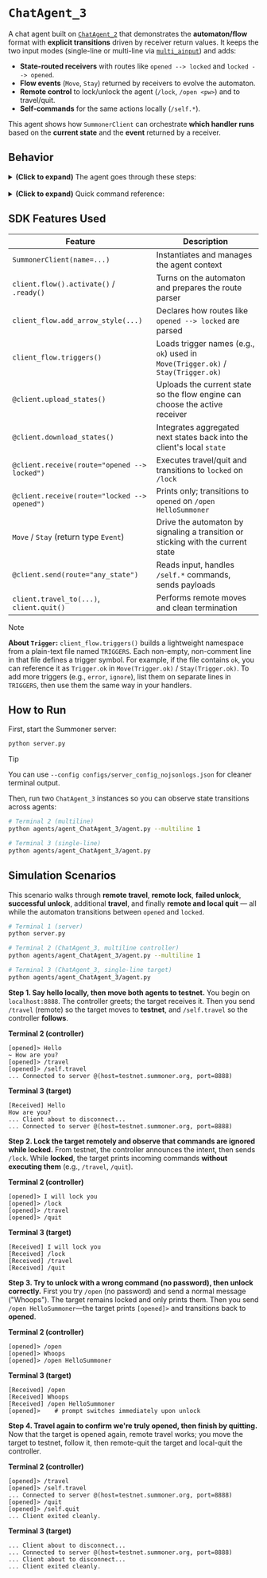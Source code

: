 # `ChatAgent_3`

A chat agent built on [`ChatAgent_2`](../agent_ChatAgent_2) that demonstrates the **automaton/flow** format with **explicit transitions** driven by receiver return values. It keeps the two input modes (single-line or multi-line via [`multi_ainput`](./multi_ainput.py)) and adds:

* **State-routed receivers** with routes like `opened --> locked` and `locked --> opened`.
* **Flow events** (`Move`, `Stay`) returned by receivers to evolve the automaton.
* **Remote control** to lock/unlock the agent (`/lock`, `/open <pw>`) and to travel/quit.
* **Self-commands** for the same actions locally (`/self.*`).

This agent shows how `SummonerClient` can orchestrate **which handler runs** based on the **current state** and the **event** returned by a receiver.

## Behavior

<details>
<summary><b>(Click to expand)</b> The agent goes through these steps:</summary>
<br>

1. On startup, the agent parses `--multiline 0|1` to choose input mode (default is one-line via `ainput("> ")`).

2. To enable the automaton, it calls `client.flow().activate()`, declares an arrow style so strings like `opened --> locked` can be parsed, and calls `ready()` to compile patterns.

3. The agent uploads its **current state** with `@client.upload_states()`; the flow engine uses this to select which `@client.receive(route=...)` is active.

   > 📝 **Note:**
   > State reads/writes are guarded with `asyncio.Lock` for consistent orchestration.

4. When a message arrives:

   * If state is **`opened`**, the `route="opened --> locked"` receiver runs. It:

     * executes remote commands (`/travel`, `/go_home`, `/quit`),
     * **locks** on `/lock` by printing the next prompt `[locked]>` and returning `Move(Trigger.ok)`,
     * otherwise prints content and returns `Stay(Trigger.ok)`.
   * If state is **`locked`**, the `route="locked --> opened"` receiver runs. It:

     * **unlocks** only when it sees `/open HelloSummoner` (prints `[opened]>` and returns `Move(Trigger.ok)`),
     * otherwise prints content and returns `Stay(Trigger.ok)` (remote commands are shown, not executed).

5. After receivers return `Move`/`Stay`, the flow engine aggregates **possible next states** and calls `@client.download_states()`; this demo folds that list back to set `state` to `"opened"` or `"locked"`.

6. When sending (`@client.send(route="any_state")`), the prompt shows the **current state** (e.g., `[opened]>`). The agent:

   * reads input using [`multi_ainput`](./multi_ainput.py) (if `--multiline 1`) or `ainput` (if `--multiline 0`),
   * executes **self-commands** without sending a payload:

     * `/self.travel`, `/self.go_home`, `/self.quit`, `/self.lock`, `/self.open`,
   * otherwise sends the text as a normal message (which may be a **remote** command for the other agent).

7. The loop runs via `client.run(...)` until interrupted.

</details>
<br>

<details>
<summary><b>(Click to expand)</b> Quick command reference:</summary>
<br>

| Scope                       | Command               | Effect                                                            | Receiver state required           |
| --------------------------- | --------------------- | ----------------------------------------------------------------- | --------------------------------- |
| **Remote (received)**       | `/travel`             | Move the **other** agent to testnet (`testnet.summoner.org:8888`) | `opened` (ignored while `locked`) |
|                             | `/go_home`            | Return the other agent to its `default_host:default_port`         | `opened` (ignored while `locked`) |
|                             | `/quit`               | Terminate the other agent                                         | `opened` (ignored while `locked`) |
|                             | `/lock`               | Transition the other agent to `locked`                            | `opened`                          |
|                             | `/open HelloSummoner` | Transition the other agent to `opened`                            | `locked`                          |
| **Local (typed, not sent)** | `/self.travel`        | Move **this** client to testnet                                   | —                                 |
|                             | `/self.go_home`       | Return this client to `default_host:default_port`                 | —                                 |
|                             | `/self.quit`          | Quit this client                                                  | —                                 |
|                             | `/self.lock`          | Set this client's state to `locked`                               | —                                 |
|                             | `/self.open`          | Set this client's state to `opened`                               | —                                 |

> 📝 **Note:**
> Remote commands are **executed by the receiver** only when its automaton is in the state shown above. While `locked`, the receiver **prints** most commands (e.g., `/travel`, `/quit`) without executing them; only `/open HelloSummoner` causes an unlock. Local `/self.*` commands act immediately and never send a payload.

</details>

## SDK Features Used

| Feature                                      | Description                                                                      |
| -------------------------------------------- | -------------------------------------------------------------------------------- |
| `SummonerClient(name=...)`                   | Instantiates and manages the agent context                                       |
| `client.flow().activate()` / `.ready()`      | Turns on the automaton and prepares the route parser                             |
| `client_flow.add_arrow_style(...)`           | Declares how routes like `opened --> locked` are parsed                          |
| `client_flow.triggers()`                     | Loads trigger names (e.g., `ok`) used in `Move(Trigger.ok)` / `Stay(Trigger.ok)` |
| `@client.upload_states()`                    | Uploads the current state so the flow engine can choose the active receiver      |
| `@client.download_states()`                  | Integrates aggregated next states back into the client's local `state`           |
| `@client.receive(route="opened --> locked")` | Executes travel/quit and transitions to `locked` on `/lock`                      |
| `@client.receive(route="locked --> opened")` | Prints only; transitions to `opened` on `/open HelloSummoner`                    |
| `Move` / `Stay` (return type `Event`)        | Drive the automaton by signaling a transition or sticking with the current state |
| `@client.send(route="any_state")`            | Reads input, handles `/self.*` commands, sends payloads                          |
| `client.travel_to(...)`, `client.quit()`     | Performs remote moves and clean termination                                      |

> [!NOTE]
> **About `Trigger`:** `client_flow.triggers()` builds a lightweight namespace from a plain-text file named `TRIGGERS`. Each non-empty, non-comment line in that file defines a trigger symbol. For example, if the file contains `ok`, you can reference it as `Trigger.ok` in `Move(Trigger.ok)` / `Stay(Trigger.ok)`. To add more triggers (e.g., `error`, `ignore`), list them on separate lines in `TRIGGERS`, then use them the same way in your handlers.


## How to Run

First, start the Summoner server:

```bash
python server.py
```

> [!TIP]
> You can use `--config configs/server_config_nojsonlogs.json` for cleaner terminal output.

Then, run two `ChatAgent_3` instances so you can observe state transitions across agents:

```bash
# Terminal 2 (multiline)
python agents/agent_ChatAgent_3/agent.py --multiline 1

# Terminal 3 (single-line)
python agents/agent_ChatAgent_3/agent.py
```


## Simulation Scenarios

This scenario walks through **remote travel**, **remote lock**, **failed unlock**, **successful unlock**, additional **travel**, and finally **remote and local quit** — all while the automaton transitions between `opened` and `locked`.

```bash
# Terminal 1 (server)
python server.py

# Terminal 2 (ChatAgent_3, multiline controller)
python agents/agent_ChatAgent_3/agent.py --multiline 1

# Terminal 3 (ChatAgent_3, single-line target)
python agents/agent_ChatAgent_3/agent.py
```

**Step 1. Say hello locally, then move both agents to testnet.**
You begin on `localhost:8888`. The controller greets; the target receives it. Then you send `/travel` (remote) so the target moves to **testnet**, and `/self.travel` so the controller **follows**.

**Terminal 2 (controller)**

```
[opened]> Hello
~ How are you?
[opened]> /travel
[opened]> /self.travel
... Connected to server @(host=testnet.summoner.org, port=8888)
```

**Terminal 3 (target)**

```
[Received] Hello
How are you?
... Client about to disconnect...
... Connected to server @(host=testnet.summoner.org, port=8888)
```

**Step 2. Lock the target remotely and observe that commands are ignored while locked.**
From testnet, the controller announces the intent, then sends `/lock`. While **locked**, the target prints incoming commands **without executing them** (e.g., `/travel`, `/quit`).

**Terminal 2 (controller)**

```
[opened]> I will lock you
[opened]> /lock
[opened]> /travel
[opened]> /quit
```

**Terminal 3 (target)**

```
[Received] I will lock you
[Received] /lock
[Received] /travel
[Received] /quit
```

**Step 3. Try to unlock with a wrong command (no password), then unlock correctly.**
First you try `/open` (no password) and send a normal message ("Whoops"). The target remains locked and only prints them. Then you send `/open HelloSummoner`—the target prints `[opened]>` and transitions back to **opened**.

**Terminal 2 (controller)**

```
[opened]> /open 
[opened]> Whoops
[opened]> /open HelloSummoner
```

**Terminal 3 (target)**

```
[Received] /open
[Received] Whoops
[Received] /open HelloSummoner
[opened]>    # prompt switches immediately upon unlock
```

**Step 4. Travel again to confirm we're truly opened, then finish by quitting.**
Now that the target is opened again, remote travel works; you move the target to testnet, follow it, then remote-quit the target and local-quit the controller.

**Terminal 2 (controller)**

```
[opened]> /travel
[opened]> /self.travel
... Connected to server @(host=testnet.summoner.org, port=8888)
[opened]> /quit
[opened]> /self.quit
... Client exited cleanly.
```

**Terminal 3 (target)**

```
... Client about to disconnect...
... Connected to server @(host=testnet.summoner.org, port=8888)
... Client about to disconnect...
... Client exited cleanly.
```
